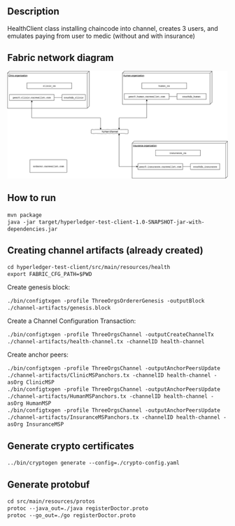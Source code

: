 ## Description

HealthClient class installing chaincode into channel, creates 3 users, and emulates paying from user to medic (without and with insurance) 


## Fabric network diagram

![Diagram](hyperledger-fabric-diagram.png)

## How to run

```
mvn package
java -jar target/hyperledger-test-client-1.0-SNAPSHOT-jar-with-dependencies.jar 
```

## Creating channel artifacts (already created)

```
cd hyperledger-test-client/src/main/resources/health
export FABRIC_CFG_PATH=$PWD
```

Create genesis block:
```
./bin/configtxgen -profile ThreeOrgsOrdererGenesis -outputBlock ./channel-artifacts/genesis.block
```

Create a Channel Configuration Transaction:
```
./bin/configtxgen -profile ThreeOrgsChannel -outputCreateChannelTx ./channel-artifacts/health-channel.tx -channelID health-channel
```

Create anchor peers:
```
./bin/configtxgen -profile ThreeOrgsChannel -outputAnchorPeersUpdate ./channel-artifacts/ClinicMSPanchors.tx -channelID health-channel -asOrg ClinicMSP
./bin/configtxgen -profile ThreeOrgsChannel -outputAnchorPeersUpdate ./channel-artifacts/HumanMSPanchors.tx -channelID health-channel -asOrg HumanMSP
./bin/configtxgen -profile ThreeOrgsChannel -outputAnchorPeersUpdate ./channel-artifacts/InsuranceMSPanchors.tx -channelID health-channel -asOrg InsuranceMSP
```

## Generate crypto certificates

```
../bin/cryptogen generate --config=./crypto-config.yaml
```

## Generate protobuf
```
cd src/main/resources/protos
protoc --java_out=./java registerDoctor.proto
protoc --go_out=./go registerDoctor.proto
```